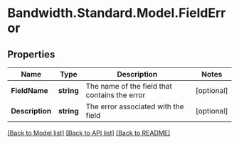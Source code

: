 # Bandwidth.Standard.Model.FieldError

## Properties

Name | Type | Description | Notes
------------ | ------------- | ------------- | -------------
**FieldName** | **string** | The name of the field that contains the error | [optional] 
**Description** | **string** | The error associated with the field | [optional] 

[[Back to Model list]](../README.md#documentation-for-models) [[Back to API list]](../README.md#documentation-for-api-endpoints) [[Back to README]](../README.md)

